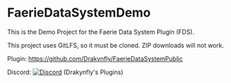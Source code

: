 # FaerieDataSystemDemo

This is the Demo Project for the Faerie Data System Plugin (FDS).

This project uses GitLFS, so it must be cloned. ZIP downloads will not work.

Plugin:    https://github.com/Drakynfly/FaerieDataSystemPublic

Discord:      [![Discord](https://img.shields.io/discord/996247217314738286.svg?label=&logo=discord&logoColor=ffffff&color=7389D8&labelColor=6A7EC2)](https://discord.gg/AAk9yNwKk8) (Drakynfly's Plugins)
